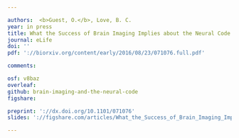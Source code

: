 ```yaml
---

authors:  <b>Guest, O.</b>, Love, B. C.
year: in press
title: What the Success of Brain Imaging Implies about the Neural Code
journal: eLife
doi: ''
pdf: '://biorxiv.org/content/early/2016/08/23/071076.full.pdf'

comments:

osf: v8baz
overleaf: 
github: brain-imaging-and-the-neural-code
figshare: 

preprint: '://dx.doi.org/10.1101/071076'
slides: '://figshare.com/articles/What_the_Success_of_Brain_Imaging_Implies_about_the_Neural_Code/4252022'

---
```

